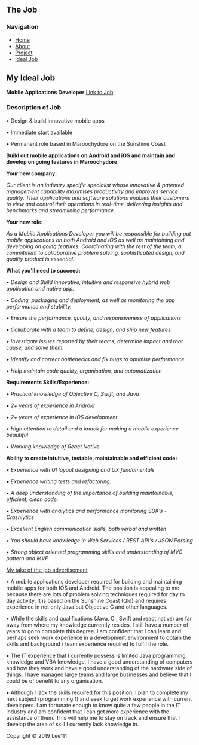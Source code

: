 <html>
<head> 
    
 <link rel = "stylesheet" type = "text/css" href = "style.css"/>
 </head>
 <body>
 <div id="container">
 <div id="header">
<h2>The Job</h2>
 </div>
 <div id = "content">
  <div id = "nav">
   <h3>Navigation</h3>
   <ul>
    <li><a class="selected" href="index.html">Home</a></li>
       <li><a href="aboutme.html">About</a></li>
    <li><a href="project.html">Project</a></li>
     <li><a href="idealjob.html">Ideal Job</a></li>
   </ul>
  </div>
    <div id="main">
    
 
<h2>My Ideal Job</h2>
<b>Mobile Applications Developer</b>
<a href="https://www.seek.com.au/job/38403265?searchrequesttoken=8cd0e9d1-1abe-4c5b-ab97-51763b0dfa80&type=standout">Link to Job</a>
<h3>Description of Job</h3>

<p>•	Design & build innovative mobile apps</p>
<p>•	Immediate start available</p>
<p>•	Permanent role based in Maroochydore on the Sunshine Coast</p>
<p><b>Build out mobile applications on Android and iOS and maintain and develop on going features in Maroochydore.</b></p>

<b>Your new company:</b>
<p><i>Our client is an industry specific specialist whose innovative & patented management capability maximises productivity and improves service quality. Their applications and software solutions enables their customers to view and control their operations in real-time, delivering insights and benchmarks and streamlining performance.</i></p>

<b>Your new role:</b>
<p><i>As a Mobile Applications Developer you will be responsible for building out mobile applications on both Android and iOS as well as maintaining and developing on going features. Coordinating with the rest of the team, a commitment to collaborative problem solving, sophisticated design, and quality product is essential.</i></p>

<b>What you'll need to succeed:</b>
<p><i>• Design and Build innovative, intuitive and responsive hybrid web application and native app.</i></p>
<p><i>• Coding, packaging and deployment, as well as monitoring the app performance and stability.</i></p>
<p><i>• Ensure the performance, quality, and responsiveness of applications</i></p>
<p><i>• Collaborate with a team to define, design, and ship new features</i></p>
<p><i>• Investigate issues reported by their teams, determine impact and root cause, and solve them.</i></p>
<p><i>• Identify and correct bottlenecks and fix bugs to optimise performance.</i></p>
<p><i>• Help maintain code quality, organisation, and automatization</i></p>

<b>Requirements Skills/Experience:</b>

<p><i>• Practical knowledge of Objective C, Swift, and Java</i></p>
<p><i>• 2+ years of experience in Android</i></p>
<p><i>• 2+ years of experience in iOS development</i></p>
<p><i>• High attention to detail and a knack for making a mobile experience beautiful</i></p>
<p><i>• Working knowledge of React Native</i></p>

<b>Ability to create intuitive, testable, maintainable and efficient code:</b>

<p><i>• Experience with UI layout designing and UX fundamentals</i></p>
<p><i>• Experience writing tests and refactoring.</i></p>
<p><i>• A deep understanding of the importance of building maintainable, efficient, clean code.</i></p>
<p><i>• Experience with analytics and performance monitoring SDK’s - Crashlytics</i></p>
<p><i>• Excellent English communication skills, both verbal and written</i></p>
<p><i>• You should have knowledge in Web Services / REST API's / JSON Parsing</i></p>
<p><i>• Strong object oriented programming skills and understanding of MVC pattern and MVP</i></p>

<p><u>My take of the job advertisement</u></p>
<p>•	A mobile applications developer required for building and maintaining mobile apps for both IOS and Android. The position is appealing to me because there are lots of problem solving techniques required for day to day activity. It is based on the Sunshine Coast (Qld) and requires experience in not only Java but Objective C and other languages.</p>
<p>•	While the skills and qualifications (Java, C , Swift and react native) are far away from where my knowledge currently resides, I still have a number of years to go to complete this degree. I am confident that I can learn and perhaps seek work experience in a development environment to obtain the skills and background / team experience required to fulfil the role.</p>
<p>•	The IT experience that I currently possess is limited Java programming knowledge and VBA knowledge. I have a good understanding of computers and how they work and have a good understanding of the hardware side of things. I have managed large teams and large businesses and believe that I could be of benefit to any organisation.</p>
<p>•	Although I lack the skills required for this position, I plan to complete my next subject (programming 1) and seek to get work experience with current developers. I am fortunate enough to know quite a few people in the IT industry and am confident that I can get more experience with the assistance of them. This will help me to stay on track and ensure that I develop the area of skill I currently lack knowledge in.</p>


</div>
</div>   

<div id="footer">
 Copyright &copy; 2019 Lee111
 </div>
</div>

